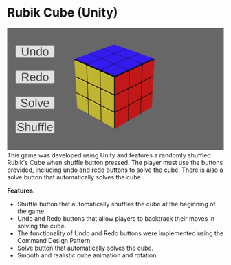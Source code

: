 # Rubik Cube (Unity)
![alt text](https://raw.githubusercontent.com/RayanYousef/Rubik_Cube/main/Rubik_Cube.png)
<br/>
This game was developed using Unity and features a randomly shuffled Rubik's Cube when shuffle button pressed. The player must use the buttons provided, including undo and redo buttons to solve the cube. There is also a solve button that automatically solves the cube.

**Features:**
* Shuffle button that automatically shuffles the cube at the beginning of the game.
* Undo and Redo buttons that allow players to backtrack their moves in solving the cube.
* The functionality of Undo and Redo buttons were implemented using the Command Design Pattern.
* Solve button that automatically solves the cube.
* Smooth and realistic cube animation and rotation.
